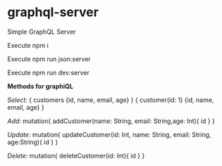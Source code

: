 # graphql-server
Simple GraphQL Server

Execute npm i

Execute npm run json:server

Execute npm run dev:server

**Methods for graphiQL**

*Select:* 
{ customers {id, name, email, age} }
{ customer(id: 1) {id, name, email, age} }


*Add:* 
mutation{ addCustomer(name: String, email: String,age: Int){ id } }


*Update:* 
mutation{ updateCustomer(id: Int, name: String, email: String, age:String){ id } }


*Delete:* 
mutation{ deleteCustomer(id: Int){ id } }
